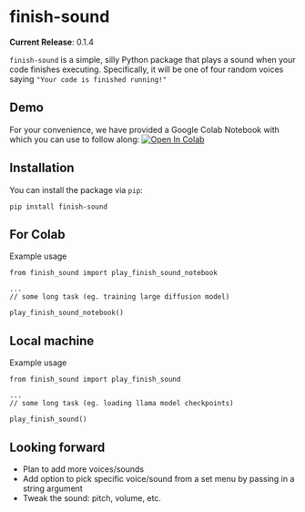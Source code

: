 # finish-sound

**Current Release**: 0.1.4

`finish-sound` is a simple, silly Python package that plays a sound when your code finishes executing. 
Specifically, it will be one of four random voices saying `"Your code is finished running!"`

## Demo
For your convenience, we have provided a Google Colab Notebook with which you can use to follow along:
[![Open In Colab](https://colab.research.google.com/assets/colab-badge.svg)](https://colab.research.google.com/github/kentjliu/finish-sound/blob/main/finish_sound_demo.ipynb)

## Installation

You can install the package via `pip`:
```
pip install finish-sound
```

## For Colab

Example usage

```
from finish_sound import play_finish_sound_notebook

...
// some long task (eg. training large diffusion model)

play_finish_sound_notebook()
```

## Local machine

Example usage

```
from finish_sound import play_finish_sound

...
// some long task (eg. loading llama model checkpoints)

play_finish_sound()
```

## Looking forward

* Plan to add more voices/sounds
* Add option to pick specific voice/sound from a set menu by passing in a string argument
* Tweak the sound: pitch, volume, etc.
